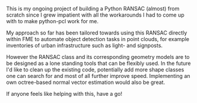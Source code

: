 This is my ongoing project of building a Python RANSAC (almost) from scratch since I grew impatient with all the workarounds I had to come up with to make python-pcl work for me. 

My approach so far has been tailored towards using this RANSAC directly within FME to automate object detection tasks in point clouds, for example inventories of urban infrastructure such as light- and signposts. 

However the RANSAC class and its corresponding geometry models are to be designed as a lone standing tools that can be flexibly used.
In the future I'd like to clean up the existing code, potentially add more shape classes one can search for and most of all further improve speed. 
Implementing an own octree-based normal vector estimation would also be great. 

If anyone feels like helping with this, have a go!
